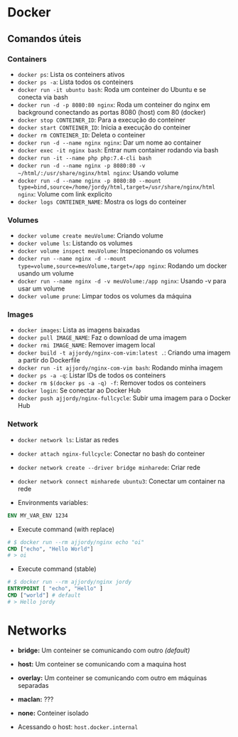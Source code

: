 # Docker

## Comandos úteis

### Containers
- `docker ps`: Lista os conteiners ativos
- `docker ps -a`: Lista todos os conteiners
- `docker run -it ubuntu bash`: Roda um conteiner do Ubuntu e se conecta via bash
- `docker run -d -p 8080:80 nginx`: Roda um conteiner do nginx em background conectando as portas 8080 (host) com 80 (docker)
- `docker stop CONTEINER_ID`: Para a execução do conteiner
- `docker start CONTEINER_ID`: Inicia a execução do conteiner
- `docker rm CONTEINER_ID`: Deleta o conteiner
- `docker run -d --name nginx nginx`: Dar um nome ao container
- `docker exec -it nginx bash`: Entrar num container rodando via bash
- `docker run -it --name php php:7.4-cli bash`
- `docker run -d --name nginx -p 8080:80 -v ~/html/:/usr/share/nginx/html nginx`: Usando volume 
- `docker run -d --name nginx -p 8080:80 --mount type=bind,source=/home/jordy/html,target=/usr/share/nginx/html nginx`: Volume com link explicito
- `docker logs CONTEINER_NAME`: Mostra os logs do conteiner 

### Volumes
- `docker volume create meuVolume`: Criando volume
- `docker volume ls`: Listando os volumes
- `docker volume inspect meuVolume`: Inspecionando os volumes
- `docker run --name nginx -d --mount type=volume,source=meuVolume,target=/app nginx`: Rodando um docker usando um volume
- `docker run --name nginx -d -v meuVolume:/app nginx`: Usando -v para usar um volume
- `docker volume prune`: Limpar todos os volumes da máquina

### Images
- `docker images`: Lista as imagens baixadas
- `docker pull IMAGE_NAME`: Faz o download de uma imagem
- `docker rmi IMAGE_NAME`: Remover imagem local
- `docker build -t ajjordy/nginx-com-vim:latest .`: Criando uma imagem a partir do Dockerfile
- `docker run -it ajjordy/nginx-com-vim bash`: Rodando minha imagem
- `docker ps -a -q`: Listar IDs de todos os conteiners 
- `docker rm $(docker ps -a -q) -f`: Remover todos os conteiners 
- `docker login`: Se conectar ao Docker Hub
- `docker push ajjordy/nginx-fullcycle`: Subir uma imagem para o Docker Hub

### Network
- `docker network ls`: Listar as redes 
- `docker attach nginx-fullcycle`: Conectar no bash do conteiner
- `docker network create --driver bridge minharede`: Criar rede
- `docker network connect minharede ubuntu3`: Conectar um container na rede

- Environments variables: 
```Dockerfile
ENV MY_VAR_ENV 1234
```

- Execute command (with replace)
```Dockerfile
# $ docker run --rm ajjordy/nginx echo "oi"
CMD ["echo", "Hello World"]
# > oi
```

- Execute command (stable)
```Dockerfile
# $ docker run --rm ajjordy/nginx jordy
ENTRYPOINT [ "echo", "Hello" ]
CMD ["world"] # default
# > Hello jordy
```

# Networks 

- **bridge:** Um conteiner se comunicando com outro *(default)*
- **host:** Um conteiner se comunicando com a maquina host
- **overlay:** Um conteiner se comunicando com outro em máquinas separadas
- **maclan:** ??? 
- **none:** Conteiner isolado

- Acessando o host: `host.docker.internal`